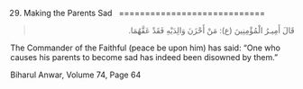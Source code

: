 29. Making the Parents Sad  
============================

<blockquote dir="rtl">
  <p>
قَالَ أَمِيـرُ الْمُؤْمِنِينَ (ع): مَنْ أَحْزَنَ وَالِدَيْهِ فَقَدْ
عَقَّهُمَا.
  </p>
</blockquote>

The Commander of the Faithful (peace be upon him) has said: “One who
causes his parents to become sad has indeed been disowned by them.”

Biharul Anwar, Volume 74, Page 64


